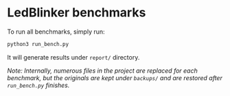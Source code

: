 # LedBlinker benchmarks

To run all benchmarks, simply run:
```sh
python3 run_bench.py
```

It will generate results under `report/` directory.

_Note: Internally, numerous files in the project are replaced for each benchmark, but the originals are kept under `backups/` and are restored after `run_bench.py` finishes._

